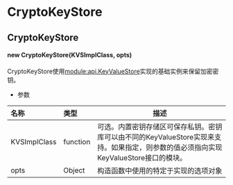 # CryptoKeyStore

## CryptoKeyStore

#### new CryptoKeyStore(KVSImplClass, opts)

CryptoKeyStore使用[module:api.KeyValueStore](https://hyperledger.github.io/fabric-sdk-node/release-1.4/module-api.KeyValueStore.html)实现的基础实例来保留加密密钥。

- 参数

| 名称         | 类型     | 描述                                                         |
| :----------- | :------- | ------------------------------------------------------------ |
| KVSImplClass | function | 可选。内置密钥存储区可保存私钥。密钥库可以由不同的KeyValueStore实现来支持。如果指定，则参数的值必须指向实现KeyValueStore接口的模块。 |
| opts         | Object   | 构造函数中使用的特定于实现的选项对象                         |